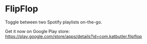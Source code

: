 # FlipFlop  
  
Toggle between two Spotify playlists on-the-go.

Get it now on Google Play store: https://play.google.com/store/apps/details?id=com.katbutler.flipflop
